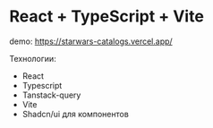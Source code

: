 # React + TypeScript + Vite

demo: https://starwars-catalogs.vercel.app/

Технологии: 
- React
- Typescript
- Tanstack-query
- Vite
- Shadcn/ui для компонентов
